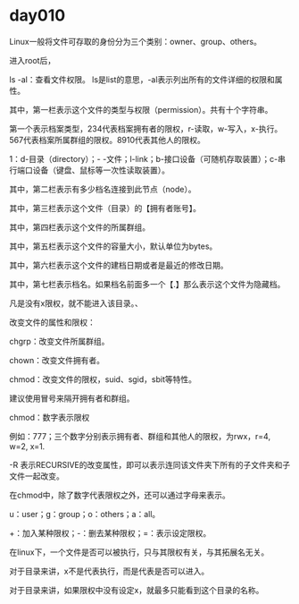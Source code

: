 # day010

Linux一般将文件可存取的身份分为三个类别：owner、group、others。



进入root后，

ls -al：查看文件权限。 ls是list的意思，-al表示列出所有的文件详细的权限和属性。

其中，第一栏表示这个文件的类型与权限（permission）。共有十个字符串。

第一个表示档案类型，234代表档案拥有者的限权，r-读取，w-写入，x-执行。567代表档案所属群组的限权。8910代表其他人的限权。

1：d-目录（directory）；- -文件；l-link；b-接口设备（可随机存取装置）；c-串行端口设备（键盘、鼠标等一次性读取装置）。

其中，第二栏表示有多少档名连接到此节点（node）。

其中，第三栏表示这个文件（目录）的【拥有者账号】。

其中，第四栏表示这个文件的所属群组。

其中，第五栏表示这个文件的容量大小，默认单位为bytes。

其中，第六栏表示这个文件的建档日期或者是最近的修改日期。

其中，第七栏表示档名。如果档名前面多一个【.】那么表示这个文件为隐藏档。



凡是没有x限权，就不能进入该目录。、



改变文件的属性和限权：

chgrp：改变文件所属群组。

chown：改变文件拥有者。

chmod：改变文件的限权，suid、sgid，sbit等特性。

建议使用冒号来隔开拥有者和群组。

chmod：数字表示限权

例如：777；三个数字分别表示拥有者、群组和其他人的限权，为rwx，r=4, w=2, x=1.

-R 表示RECURSIVE的改变属性，即可以表示连同该文件夹下所有的子文件夹和子文件一起改变。

在chmod中，除了数字代表限权之外，还可以通过字母来表示。

u：user；g：group；o：others；a：all。

+：加入某种限权；-：删去某种限权；=：表示设定限权。



在linux下，一个文件是否可以被执行，只与其限权有关，与其拓展名无关。

对于目录来讲，x不是代表执行，而是代表是否可以进入。

对于目录来讲，如果限权中没有设定x，就最多只能看到这个目录的名称。
